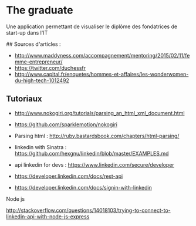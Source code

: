 # The graduate

Une application permettant de visualiser le diplôme des fondatrices de start-up dans l'IT

## Sources d'articles  :

- http://www.maddyness.com/accompagnement/mentoring/2015/02/11/femme-entrepreneur/
- https://twitter.com/duchessfr
- http://www.capital.fr/enquetes/hommes-et-affaires/les-wonderwomen-du-high-tech-1012492


<!-- https://twitter.com/WomenWhoCode
https://twitter.com/GirlsinTech
https://twitter.com/GirlsWhoCode
https://twitter.com/girldevelopit
https://twitter.com/GirlzInWeb
https://twitter.com/GITParis -->


## Tutoriaux

- http://www.nokogiri.org/tutorials/parsing_an_html_xml_document.html
- https://github.com/sparklemotion/nokogiri
- Parsing html : http://ruby.bastardsbook.com/chapters/html-parsing/
- linkedin with Sinatra : https://github.com/hexgnu/linkedin/blob/master/EXAMPLES.md
- api linkedin for devs : https://www.linkedin.com/secure/developer




- https://developer.linkedin.com/docs/rest-api
- https://developer.linkedin.com/docs/signin-with-linkedin

Node js

http://stackoverflow.com/questions/14018103/trying-to-connect-to-linkedin-api-with-node-js-express

